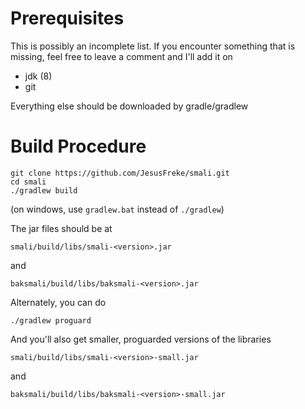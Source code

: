 # Prerequisites #

This is possibly an incomplete list. If you encounter something that is missing, feel free to leave a comment and I'll add it on

  * jdk (8)
  * git

Everything else should be downloaded by gradle/gradlew

# Build Procedure #

```
git clone https://github.com/JesusFreke/smali.git
cd smali
./gradlew build
```

(on windows, use `gradlew.bat` instead of `./gradlew`)

The jar files should be at

`smali/build/libs/smali-<version>.jar`

and

`baksmali/build/libs/baksmali-<version>.jar`

Alternately, you can do

```
./gradlew proguard
```

And you'll also get smaller, proguarded versions of the libraries

`smali/build/libs/smali-<version>-small.jar`

and

`baksmali/build/libs/baksmali-<version>-small.jar`